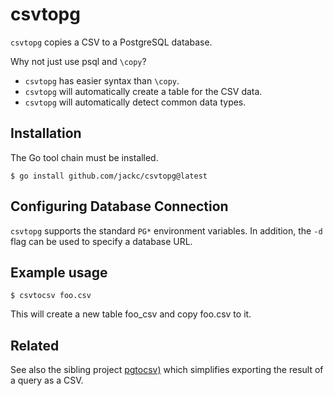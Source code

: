 # csvtopg

`csvtopg` copies a CSV to a PostgreSQL database.

Why not just use psql and `\copy`?

* `csvtopg` has easier syntax than `\copy`.
* `csvtopg` will automatically create a table for the CSV data.
* `csvtopg` will automatically detect common data types.

## Installation

The Go tool chain must be installed.

```
$ go install github.com/jackc/csvtopg@latest
```

## Configuring Database Connection

`csvtopg` supports the standard `PG*` environment variables. In addition, the `-d` flag can be used to specify a database URL.

## Example usage

```
$ csvtocsv foo.csv
```

This will create a new table foo_csv and copy foo.csv to it.

## Related

See also the sibling project [pgtocsv)](https://github.com/jackc/pgtocsv) which simplifies exporting the result of a query as a CSV.
